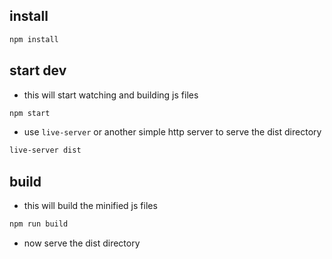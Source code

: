## install
```bash
npm install
```

## start dev
- this will start watching and building js files
```bash
npm start
```
- use `live-server` or another simple http server to serve the dist directory
```bash
live-server dist
```

## build
- this will build the minified js files
```bash
npm run build
```
- now serve the dist directory
